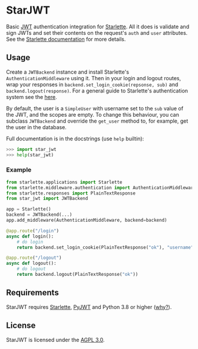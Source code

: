 # StarJWT
Basic [JWT](https://jwt.io/) authentication integration for [Starlette](https://starlette.io/).
All it does is validate and sign JWTs and set their contents on the request's
`auth` and `user` attributes. See the [Starlette documentation](https://www.starlette.io/authentication/)
for more details.

## Usage

Create a `JWTBackend` instance and install Starlette's `AuthenticationMiddleware`
using it. Then in your login and logout routes, wrap your responses in
`backend.set_login_cookie(repsonse, sub)` and `backend.logout(response)`. For
a general guide to Starlette's authentication system see the [here](https://www.starlette.io/authentication/).

By default, the user is a `SimpleUser` with username set to the `sub` value of
the JWT, and the scopes are empty. To change this behaviour, you can subclass
`JWTBackend` and override the `get_user` method to, for example, get the user
in the database.

Full documentation is in the docstrings (use `help` builtin):

```python
>>> import star_jwt
>>> help(star_jwt)
```

### Example

```python
from starlette.applications import Starlette
from starlette.middleware.authentication import AuthenticationMiddleware
from starlette.responses import PlainTextResponse
from star_jwt import JWTBackend

app = Starlette()
backend = JWTBackend(...)
app.add_middleware(AuthenticationMiddleware, backend=backend)

@app.route("/login")
async def login():
    # do login
    return backend.set_login_cookie(PlainTextResponse("ok"), "username")

@app.route("/logout")
async def logout():
    # do logout
    return backend.logout(PlainTextResponse("ok"))

```

## Requirements
StarJWT requires [Starlette](https://starlette.io/), [PyJWT](https://pyjwt.readthedocs.io)
and Python 3.8 or higher ([why?](https://because-you-should-always-use-the-latest-version.invalid)). 

## License
StarJWT is licensed under the [AGPL 3.0](https://www.gnu.org/licenses/agpl-3.0.en.html).

